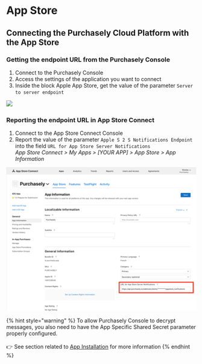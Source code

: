 # App Store

## Connecting the Purchasely Cloud Platform with the App Store

### Getting the endpoint URL from the Purchasely Console

1. Connect to the Purchasely Console
2. Access the settings of the application you want to connect
3. Inside the block Apple App Store, get the value of the parameter `Server to server endpoint`&#x20;

![](https://lh3.googleusercontent.com/cWXtxTsgamMYNT2oPHEM0YBOnIRM1FhHFnmLb11EDt6FF5-M4CxrvWoPbXv1ndFitL2VsexJHMPu46fQn91Iss7P8VRjxWDbc5Z0nYuNhUrr2JKnlZLy-qZH3OjQRMG3i8c6nHRv1GHO)

### Reporting the endpoint URL in App Store Connect

1. Connect to the App Store Connect Console
2. Report the value of the parameter `Apple S 2 S Notifications Endpoint` into the field `URL for App Store Server Notifications`\
   _App Store Connect > My Apps > \[YOUR APP] > App Store > App Information_

![](<../.gitbook/assets/image (18).png>)

{% hint style="warning" %}
&#x20;To allow Purchasely Console to decrypt messages, you also need to have the App Specific Shared Secret parameter properly configured.\
\
👉  See section related to [App Installation](../quick-start/console-configuration/installation.md#app-specific-shared-secret) for more information
{% endhint %}



